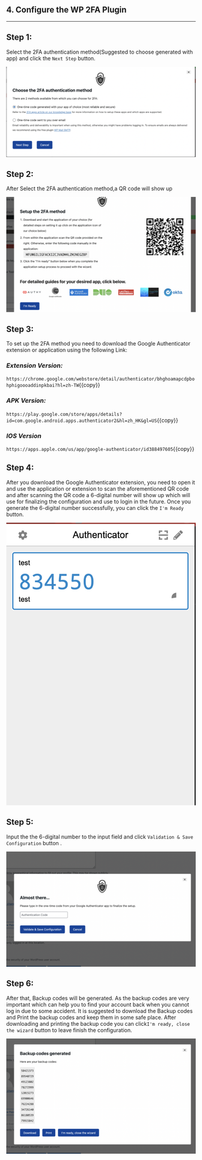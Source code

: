 


## **4. Configure the WP 2FA Plugin**
---
## **Step 1:**
Select the 2FA authentication method(Suggested to choose generated with app) and click the ```Next Step``` button.

![Katacoda Logo](./assets/Authentication.png)

## **Step 2:**
After Select the 2FA authentication method,a QR code will show up

![Katacoda Logo](./assets/QRcode.png)

## **Step 3:**
To set up the 2FA method you need to download the Google Authenticator extension or application using the following Link:

### *Extension Version:*
`https://chrome.google.com/webstore/detail/authenticator/bhghoamapcdpbohphigoooaddinpkbai?hl=zh-TW`{{copy}}

### *APK Version:*
`https://play.google.com/store/apps/details?id=com.google.android.apps.authenticator2&hl=zh_HK&gl=US`{{copy}}

### *IOS Version*
`https://apps.apple.com/us/app/google-authenticator/id388497605`{{copy}}

## **Step 4:**
After you download the Google Authenticator extension, you need to open it and use the application or extension to scan the aforementioned QR code and
after scanning the QR code a 6-digital number will show up which will use for finalizing the configuration and use to login in the future. Once you generate the 6-digital number successfully, you can click the `I'm Ready` button.

![Katacoda Logo](./assets/GoogleAuthenticator.png)

## **Step 5:**
Input the the 6-digital number to the input field and click `Validation & Save Configuration` button .

![Katacoda Logo](./assets/CodeInput.png)

## **Step 6:**
After that, Backup codes will be generated. As the backup codes are very important which can help you to find your account back when you cannot log in due to some accident. It is suggested to download the Backup codes and Print the backup codes and keep them in some safe place. After downloading and printing the backup code you can click`I'm ready, close the wizard` button to leave finish the configuration.

![Katacoda Logo](./assets/BackUpCode.png)